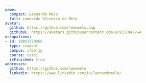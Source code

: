 ```yaml
---
name:
  compact: Leonardo Melo
  full: Leonardo Oliveira de Melo
avatar:
  github: https://github.com/leoomelo.png
  githubUC: https://avatars.githubusercontent.com/u/933704?v=4
occupations:
- id: 20051370268
  type: student
  campus: ifpb-jp
  course: cstsi
  isFinished: true
addresses:
  github: https://github.com/leoomelo
  linkedin: https://www.linkedin.com/in/leonardomelo/
---
```

